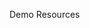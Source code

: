 <!--
 //////////////////////////////////////////////////////////////////////////////
 // @license
 // This file is part of yFiles for HTML 2.4.0.2.
 // Use is subject to license terms.
 //
 // Copyright (c) 2000-2021 by yWorks GmbH, Vor dem Kreuzberg 28,
 // 72070 Tuebingen, Germany. All rights reserved.
 //
 //////////////////////////////////////////////////////////////////////////////
-->
Demo Resources
